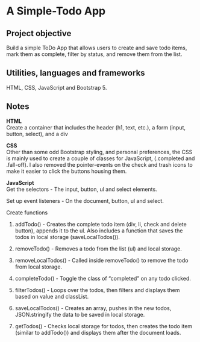 
# A Simple-Todo App 

## Project objective
Build a simple ToDo App that allows users to create and save todo items, mark them as complete, filter by status, and remove them from the list.

## Utilities, languages and frameworks
HTML, CSS, JavaScript and Bootstrap 5. 

## Notes
**HTML**  
Create a container that includes the header (h1, text, etc.), a form (input, button, select), and a div  

**CSS**  
Other than some odd Bootstrap styling, and personal preferences, the CSS is mainly used to create a couple of classes for JavaScript, (.completed and .fall-off). I also removed the pointer-events on the check and trash icons to make it easier to click the buttons housing them.  

**JavaScript**  
Get the selectors - The input, button, ul and select elements.  

Set up event listeners - On the document, button, ul and select.  

Create functions
1. addTodo() - Creates the complete todo item (div, li, check and delete button), appends it to the ul. Also includes a function that saves the todos in local storage (saveLocalTodos()).  

2. removeTodo() - Removes a todo from the list (ul) and local storage.

3. removeLocalTodos() - Called inside removeTodo() to remove the todo from local storage.

4. completeTodo() - Toggle the class of “completed” on any todo clicked.

5. filterTodos() - Loops over the todos, then filters and displays them based on value and classList.

6. saveLocalTodos() - Creates an array, pushes in the new todos, JSON.stringify the data to be saved in local storage.

7. getTodos() - Checks local storage for todos, then creates the todo item (similar to addTodo()) and displays them after the document loads.

